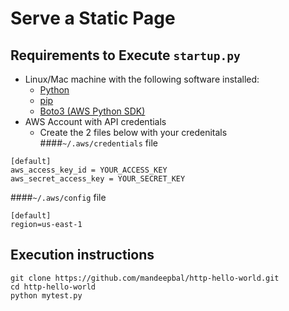# Serve a Static Page
## Requirements to Execute `startup.py`
  * Linux/Mac machine with the following software installed:
    * [Python](https://www.python.org/downloads/)
    * [pip](https://pip.pypa.io/en/latest/installing.html#install-pip)
    * [Boto3 (AWS Python SDK)](https://aws.amazon.com/sdk-for-python/)
  * AWS Account with API credentials
    * Create the 2 files below with your credenitals
####`~/.aws/credentials` file
```
[default]
aws_access_key_id = YOUR_ACCESS_KEY
aws_secret_access_key = YOUR_SECRET_KEY
```
####`~/.aws/config` file
```
[default]
region=us-east-1
```
## Execution instructions
```
git clone https://github.com/mandeepbal/http-hello-world.git
cd http-hello-world
python mytest.py
```
